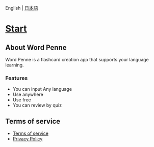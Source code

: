 English | [日本語](/index-jp)

# [Start](https://word-penne.neumann.tokyo)

## About Word Penne

Word Penne is a flashcard creation app that supports your language learning.

### Features

* You can input Any language
* Use anywhere
* Use free
* You can review by quiz

## Terms of service

* [Terms of service](/terms_of_service_en)
* [Privacy Policy](/privacy.md)
